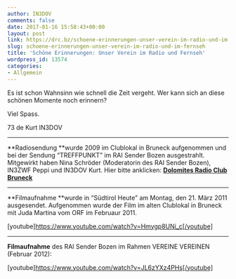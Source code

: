 ```yaml
---
author: IN3DOV
comments: false
date: 2017-01-16 15:58:43+00:00
layout: post
link: https://drc.bz/schoene-erinnerungen-unser-verein-im-radio-und-im-fernseh/
slug: schoene-erinnerungen-unser-verein-im-radio-und-im-fernseh
title: 'Schöne Erinnerungen: Unser Verein im Radio und Fernseh'
wordpress_id: 13574
categories:
- Allgemein
---
```


Es ist schon Wahnsinn wie schnell die Zeit vergeht. Wer kann sich an diese schönen Momente noch erinnern?

Viel Spass.

73 de Kurt IN3DOV



* * *



**Radiosendung **wurde 2009 im Clublokal in Bruneck aufgenommen und bei der Sendung “TREFFPUNKT” im RAI Sender Bozen ausgestrahlt.  Mitgewirkt haben Nina Schröder (Moderatorin des RAI Sender Bozen), IN3ZWF Peppi und IN3DOV Kurt. Hier bitte anklicken: [**Dolomites Radio Club Bruneck**](https://drc.bz/wp-content/uploads/2009/12/Dolomites-Radio-Club-Bruneck1.mp3)



* * *



**Filmaufnahme **wurde in “Südtirol Heute” am Montag, den 21. März 2011 ausgesendet. Aufgenommen wurde der Film im alten Clublokal in Bruneck mit Juda Martina vom ORF im Februaur 2011.

[youtube]https://www.youtube.com/watch?v=Hmygp8UNi_c[/youtube]



* * *





**Filmaufnahme** des RAI Sender Bozen im Rahmen VEREINE VEREINEN (Februar 2012):

[youtube]https://www.youtube.com/watch?v=JL6zYXz4PHs[/youtube]






